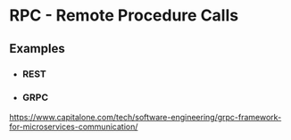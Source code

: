 # RPC - Remote Procedure Calls

## Examples
- ### REST
- ### GRPC

https://www.capitalone.com/tech/software-engineering/grpc-framework-for-microservices-communication/